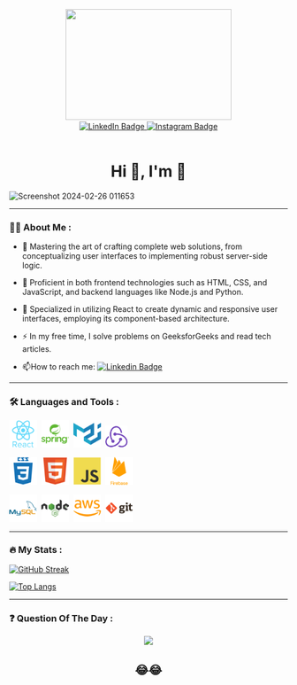 <div id="header" align="center">
  
<img src="https://media.giphy.com/media/dWesBcTLavkZuG35MI/giphy.gif" width="300" height="200"/>


<div id="badges">
  <a href="https://www.linkedin.com/in/deepak-ahlawat-b98a082a6/">
    <img src="https://img.shields.io/badge/LinkedIn-blue?style=for-the-badge&logo=linkedin&logoColor=white" alt="LinkedIn Badge"/>
  </a>
  <a href="https://www.instagram.com/ahlawat._.22/?hl=en">
    <img src="https://img.shields.io/badge/Instagram-green?style=for-the-badge&logo=instagram&logoColor=white" alt="Instagram Badge"/>
  </a>
  
</div>

<img src="https://komarev.com/ghpvc/?username=ThepakAhlawat&style=flat-square&color=blue" alt=""/>

<h1>
  Hi 👋, I'm 📩
</h1>
</div>

![Screenshot 2024-02-26 011653](https://github.com/ThepakAhlawat/-ThepakAhlawat/assets/148857426/39fa4687-1e7a-4e23-8831-25bb3b03f796)




---

### :man_technologist: About Me :

- :seedling: Mastering the art of crafting complete web solutions, from conceptualizing user interfaces to implementing robust server-side logic.

- :telescope: Proficient in both frontend technologies such as HTML, CSS, and JavaScript, and backend languages like Node.js and Python.

- :rocket: Specialized in utilizing React to create dynamic and responsive user interfaces, employing its component-based architecture.

- :zap: In my free time, I solve problems on GeeksforGeeks and read tech articles.

- :mailbox:How to reach me: [![Linkedin Badge](https://img.shields.io/badge/-Fuel__Your__Passion-blue?style=flat&logo=Linkedin&logoColor=white)](https://www.linkedin.com/in/deepak-ahlawat-b98a082a6/)


---

### :hammer_and_wrench: Languages and Tools :

<div>
  
  <img src="https://github.com/devicons/devicon/blob/master/icons/react/react-original-wordmark.svg" title="React" alt="React" width="50" height="50" />&nbsp;
  <img src="https://github.com/devicons/devicon/blob/master/icons/spring/spring-original-wordmark.svg" title="Spring" alt="Spring" width="50" height="50"/>&nbsp;
  <img src="https://github.com/devicons/devicon/blob/master/icons/materialui/materialui-original.svg" title="Material UI" alt="Material UI" width="50" height="50"/>&nbsp;
  <img src="https://github.com/devicons/devicon/blob/master/icons/redux/redux-original.svg" title="Redux" alt="Redux " width="40" height="40"/>&nbsp;

  
  <img src="https://github.com/devicons/devicon/blob/master/icons/css3/css3-plain-wordmark.svg"  title="CSS3" alt="CSS" width="50" height="50" />&nbsp;
  <img src="https://github.com/devicons/devicon/blob/master/icons/html5/html5-original.svg" title="HTML5" alt="HTML" width="50" height="50" />&nbsp;
  <img src="https://github.com/devicons/devicon/blob/master/icons/javascript/javascript-original.svg" title="JavaScript" alt="JavaScript" width="50" height="50" />&nbsp;
<img src="https://github.com/devicons/devicon/blob/master/icons/firebase/firebase-plain-wordmark.svg" title="Firebase" alt="Firebase" width="50" height="50" />&nbsp;


  <img src="https://github.com/devicons/devicon/blob/master/icons/mysql/mysql-original-wordmark.svg" title="MySQL"  alt="MySQL" width="50" height="50"/>&nbsp;
  <img src="https://github.com/devicons/devicon/blob/master/icons/nodejs/nodejs-original-wordmark.svg" title="NodeJS" alt="NodeJS" width="50" height="50" />&nbsp;
  <img src="https://github.com/devicons/devicon/blob/master/icons/amazonwebservices/amazonwebservices-plain-wordmark.svg" title="AWS" alt="AWS" width="50" height="50"/>&nbsp;
  <img src="https://github.com/devicons/devicon/blob/master/icons/git/git-original-wordmark.svg" title="Git" alt="Git" width="50" height="50"/>&nbsp;
</div>

---

### :fire: My Stats :

[![GitHub Streak](https://github-readme-streak-stats.herokuapp.com?user=ThepakAhlawat&theme=dark&background=000000)](https://git.io/streak-stats)

[![Top Langs](https://github-readme-stats.vercel.app/api/top-langs/?username=ThepakAhlawat&layout=compact&theme=vision-friendly-dark)](https://github.com/anuraghazra/github-readme-stats)



---

### ❓ Question Of The Day :
<div align="center">
 <img src="https://readme-jokes.vercel.app/api?theme=black&qColor=%23944bcc&aColor=%23bbdb51"/>
<h2>😂😂</h2>
</div>
